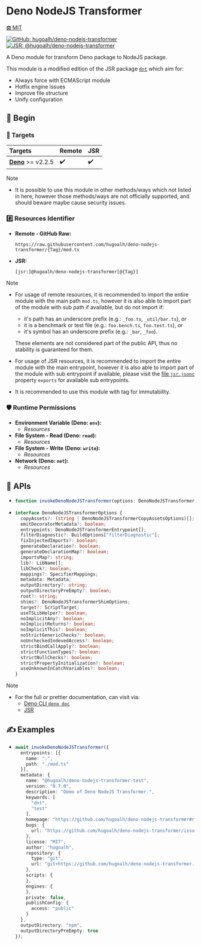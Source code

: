 # Deno NodeJS Transformer

[**⚖️** MIT](./LICENSE.md)

[![GitHub: hugoalh/deno-nodejs-transformer](https://img.shields.io/github/v/release/hugoalh/deno-nodejs-transformer?label=hugoalh/deno-nodejs-transformer&labelColor=181717&logo=github&logoColor=ffffff&sort=semver&style=flat "GitHub: hugoalh/deno-nodejs-transformer")](https://github.com/hugoalh/deno-nodejs-transformer)
[![JSR: @hugoalh/deno-nodejs-transformer](https://img.shields.io/jsr/v/@hugoalh/deno-nodejs-transformer?label=@hugoalh/deno-nodejs-transformer&labelColor=F7DF1E&logo=jsr&logoColor=000000&style=flat "JSR: @hugoalh/deno-nodejs-transformer")](https://jsr.io/@hugoalh/deno-nodejs-transformer)

A Deno module for transform Deno package to NodeJS package.

This module is a modified edition of the JSR package [`dnt`](https://jsr.io/@deno/dnt) which aim for:

- Always force with ECMAScript module
- Hotfix engine issues
- Improve file structure
- Unify configuration

## 🔰 Begin

### 🎯 Targets

| **Targets** | **Remote** | **JSR** |
|:--|:--|:--|
| **[Deno](https://deno.land/)** >= v2.2.5 | ✔️ | ✔️ |

> [!NOTE]
> - It is possible to use this module in other methods/ways which not listed in here, however those methods/ways are not officially supported, and should beware maybe cause security issues.

### #️⃣ Resources Identifier

- **Remote - GitHub Raw:**
  ```
  https://raw.githubusercontent.com/hugoalh/deno-nodejs-transformer/{Tag}/mod.ts
  ```
- **JSR:**
  ```
  [jsr:]@hugoalh/deno-nodejs-transformer[@{Tag}]
  ```

> [!NOTE]
> - For usage of remote resources, it is recommended to import the entire module with the main path `mod.ts`, however it is also able to import part of the module with sub path if available, but do not import if:
>
>   - it's path has an underscore prefix (e.g.: `_foo.ts`, `_util/bar.ts`), or
>   - it is a benchmark or test file (e.g.: `foo.bench.ts`, `foo.test.ts`), or
>   - it's symbol has an underscore prefix (e.g.: `_bar`, `_foo`).
>
>   These elements are not considered part of the public API, thus no stability is guaranteed for them.
> - For usage of JSR resources, it is recommended to import the entire module with the main entrypoint, however it is also able to import part of the module with sub entrypoint if available, please visit the [file `jsr.jsonc`](./jsr.jsonc) property `exports` for available sub entrypoints.
> - It is recommended to use this module with tag for immutability.

### 🛡️ Runtime Permissions

- **Environment Variable (Deno: `env`):**
  - *Resources*
- **File System - Read (Deno: `read`):**
  - *Resources*
- **File System - Write (Deno: `write`):**
  - *Resources*
- **Network (Deno: `net`):**
  - *Resources*

## 🧩 APIs

- ```ts
  function invokeDenoNodeJSTransformer(options: DenoNodeJSTransformerOptions): Promise<void>;
  ```
- ```ts
  interface DenoNodeJSTransformerOptions {
    copyAssets?: (string | DenoNodeJSTransformerCopyAssetsOptions)[];
    emitDecoratorMetadata?: boolean;
    entrypoints: DenoNodeJSTransformerEntrypoint[];
    filterDiagnostic?: BuildOptions["filterDiagnostic"];
    fixInjectedImports?: boolean;
    generateDeclaration?: boolean;
    generateDeclarationMap?: boolean;
    importsMap?: string;
    lib?: LibName[];
    libCheck?: boolean;
    mappings?: SpecifierMappings;
    metadata: Metadata;
    outputDirectory?: string;
    outputDirectoryPreEmpty?: boolean;
    root?: string;
    shims?: DenoNodeJSTransformerShimOptions;
    target?: ScriptTarget;
    useTSLibHelper?: boolean;
    noImplicitAny?: boolean;
    noImplicitReturns?: boolean;
    noImplicitThis?: boolean;
    noStrictGenericChecks?: boolean;
    noUncheckedIndexedAccess?: boolean;
    strictBindCallApply?: boolean;
    strictFunctionTypes?: boolean;
    strictNullChecks?: boolean;
    strictPropertyInitialization?: boolean;
    useUnknownInCatchVariables?: boolean;
  }
  ```

> [!NOTE]
> - For the full or prettier documentation, can visit via:
>   - [Deno CLI `deno doc`](https://docs.deno.com/runtime/reference/cli/documentation_generator/)
>   - [JSR](https://jsr.io/@hugoalh/deno-nodejs-transformer)

## ✍️ Examples

- ```ts
  await invokeDenoNodeJSTransformer({
    entrypoints: [{
      name: ".",
      path: "./mod.ts"
    }],
    metadata: {
      name: "@hugoalh/deno-nodejs-transformer-test",
      version: "0.7.0",
      description: "Demo of Deno NodeJS Transformer.",
      keywords: [
        "dnt",
        "test"
      ],
      homepage: "https://github.com/hugoalh/deno-nodejs-transformer#readme",
      bugs: {
        url: "https://github.com/hugoalh/deno-nodejs-transformer/issues"
      },
      license: "MIT",
      author: "hugoalh",
      repository: {
        type: "git",
        url: "git+https://github.com/hugoalh/deno-nodejs-transformer.git"
      },
      scripts: {
      },
      engines: {
      },
      private: false,
      publishConfig: {
        access: "public"
      }
    },
    outputDirectory: "npm",
    outputDirectoryPreEmpty: true
  });
  ```
